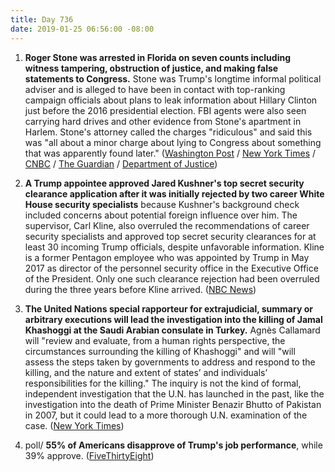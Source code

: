 ```yaml
---
title: Day 736
date: 2019-01-25 06:56:00 -08:00
---
```


1. **Roger Stone was arrested in Florida on seven counts including witness tampering, obstruction of justice, and making false statements to Congress.** Stone was Trump's longtime informal political adviser and is alleged to have been in contact with top-ranking campaign officials about plans to leak information about Hillary Clinton just before the 2016 presidential election. FBI agents were also seen carrying hard drives and other evidence from Stone's apartment in Harlem. Stone's attorney called the charges "ridiculous" and said this was "all about a minor charge about lying to Congress about something that was apparently found later." ([Washington Post](https://www.washingtonpost.com/news/politics/wp/2019/01/25/longtime-trump-adviser-roger-stone-indicted-by-special-counsel-in-russia-investigation/?utm_term=.bf5de620e8ba) / [New York Times](https://www.nytimes.com/2019/01/25/us/politics/roger-stone-trump-indictment-arrest.html) / [CNBC](https://www.cnbc.com/2019/01/25/us-special-counsels-office-trump-ally-roger-stone-arrested-in-florida.html) / [The Guardian](https://www.theguardian.com/us-news/2019/jan/25/roger-stone-trump-ally-arrested-on-seven-charges) / [Department of Justice](https://www.justice.gov/file/1124706/download))

2. **A Trump appointee approved Jared Kushner's top secret security clearance application after it was initially rejected by two career White House security specialists** because Kushner's background check included concerns about potential foreign influence over him. The supervisor, Carl Kline, also overruled the recommendations of career security specialists and approved top secret security clearances for at least 30 incoming Trump officials, despite unfavorable information. Kline is a former Pentagon employee who was appointed by Trump in May 2017 as director of the personnel security office in the Executive Office of the President. Only one such clearance rejection had been overruled during the three years before Kline arrived. ([NBC News](https://www.nbcnews.com/politics/donald-trump/officials-rejected-jared-kushner-top-secret-security-clearance-were-overruled-n962221))

3. **The United Nations special rapporteur for extrajudicial, summary or arbitrary executions will lead the investigation into the killing of Jamal Khashoggi at the Saudi Arabian consulate in Turkey.** Agnès Callamard will "review and evaluate, from a human rights perspective, the circumstances surrounding the killing of Khashoggi" and will "will assess the steps taken by governments to address and respond to the killing, and the nature and extent of states’ and individuals’ responsibilities for the killing." The inquiry is not the kind of formal, independent investigation that the U.N. has launched in the past, like the investigation into the death of Prime Minister Benazir Bhutto of Pakistan in 2007, but it could lead to a more thorough U.N. examination of the case. ([New York Times](https://www.nytimes.com/2019/01/25/world/middleeast/un-jamal-khashoggi-saudi-arabia.html))

4. poll/ **55% of Americans disapprove of Trump's job performance**, while 39% approve. ([FiveThirtyEight](https://projects.fivethirtyeight.com/trump-approval-ratings/?ex_cid=rrpromo))